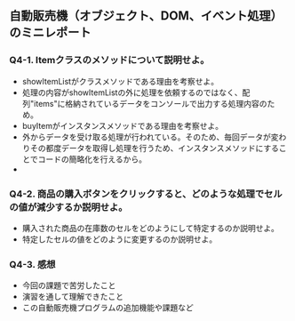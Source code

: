 ## 自動販売機（オブジェクト、DOM、イベント処理）のミニレポート
### Q4-1. Itemクラスのメソッドについて説明せよ。
* showItemListがクラスメソッドである理由を考察せよ。
* 処理の内容がshowItemListの外に処理を依頼するのではなく、配列"items"に格納されているデータをコンソールで出力する処理内容のため。
* buyItemがインスタンスメソッドである理由を考察せよ。
* 外からデータを受け取る処理が行われている。そのため、毎回データが変わりその都度データを取得し処理を行うため、インスタンスメソッドにすることでコードの簡略化を行えるから。
* 
### Q4-2. 商品の購入ボタンをクリックすると、どのような処理でセルの値が減少するか説明せよ。
* 購入された商品の在庫数のセルをどのようにして特定するのか説明せよ。
* 特定したセルの値をどのように変更するのか説明せよ。
### Q4-3. 感想
* 今回の課題で苦労したこと
* 演習を通して理解できたこと
* この自動販売機プログラムの追加機能や課題など
